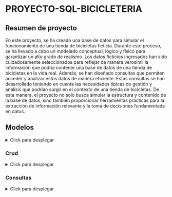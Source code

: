 # PROYECTO-SQL-BICICLETERIA

## Resumen de proyecto

En este proyecto, se ha creado una base de datos para simular el funcionamiento de una tienda de bicicletas ficticia. Durante este proceso, se ha llevado a cabo un modelado conceptual, lógico y físico para garantizar un alto grado de realismo. Los datos ficticios ingresados han sido cuidadosamente seleccionados para reflejar de manera verosímil la información que podría contener una base de datos de una tienda de bicicletas en la vida real.
Además, se han diseñado consultas que permiten acceder y analizar estos datos de manera eficiente. Estas consultas se han desarrollado teniendo en cuenta las necesidades típicas de gestión y análisis que podrían surgir en el contexto de una tienda de bicicletas. De esta manera, el proyecto no solo busca simular la estructura y contenido de la base de datos, sino también proporcionar herramientas prácticas para la extracción de información relevante y la toma de decisiones fundamentada en datos.

## Modelos

<details>
  <summary>Click para desplegar</summary>
   <br>
  En esta sección, se incluirán los modelos físicos adjuntos.

### Modelado conceptual

Desearía implementar una base de datos integral para la administración de mi empresa, la cual se especializa en el ámbito de la venta de productos de bicicletas. Contamos con diversas sucursales que cuentan con un promedio de 5 empleados en cada área. Mantenemos relaciones con varios distribuidores que proveen los productos para nuestras tiendas. Realizamos inventarios tanto de productos nuevos como de segunda mano.
Adicionalmente, ofrecemos servicios de mantenimiento para bicicletas y productos, brindando asistencia a los clientes que puedan requerirlo al adquirir una bicicleta o un artículo. Es importante destacar que no realizamos servicios de mantenimiento con productos de segunda mano. Los clientes tienen la flexibilidad de efectuar sus pagos de diversas maneras, y los productos de segunda mano cuentan con su propio proveedor exclusivo.
Los clientes que adquieren productos de segunda mano contarán con un inventario exclusivo y sus respectivas facturas, los cuales serán almacenados para posibles reclamaciones futuras. Esta medida se implementa con el objetivo de garantizar un registro detallado y transparente de las transacciones relacionadas con productos de segunda mano.
Además, buscamos establecer una visión clara de nuestros proveedores de segunda mano más destacados. Esto se logrará mediante un análisis cuidadoso de las transacciones, evaluando la calidad de los productos y la satisfacción de los clientes. Este enfoque nos permitirá tomar decisiones informadas y fortalecer nuestras relaciones con los proveedores que mejor se alineen con los estándares de calidad y servicio de nuestra empresa.

### Modelo logico

![imagen](https://github.com/Ancreem/PROYECTO-SQL-BICICLETERIA/assets/139159920/ad6132ab-288f-4a62-92c2-831c0e127304)


### Modelo fisico

![bicicleteria](https://github.com/Ancreem/PROYECTO-SQL-BICICLETERIA/assets/139159920/ef046f5d-a7c4-4dd2-b40e-d413c59cd9b2)

</details>

### Crud

<details>
  <summary>Click para desplegar</summary>
   <br>

</details>

### Consultas

<details>
  <summary>Click para desplegar</summary>
   <br>

</details>


